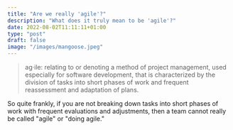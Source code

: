```yaml
---
title: "Are we really 'agile'?"
description: "What does it truly mean to be 'agile'?"
date: 2022-08-02T11:11:11+01:00
type: "post"
draft: false
image: "/images/mangoose.jpeg"
---
```


> ag·ile: relating to or denoting a method of project management, 
> used especially for software development, that is characterized 
> by the division of tasks into short phases of work and frequent 
> reassessment and adaptation of plans.

So quite frankly, if you are not breaking down tasks into short
phases of work with frequent evaluations and adjustments, then
a team cannot really be called "agile" or "doing agile."